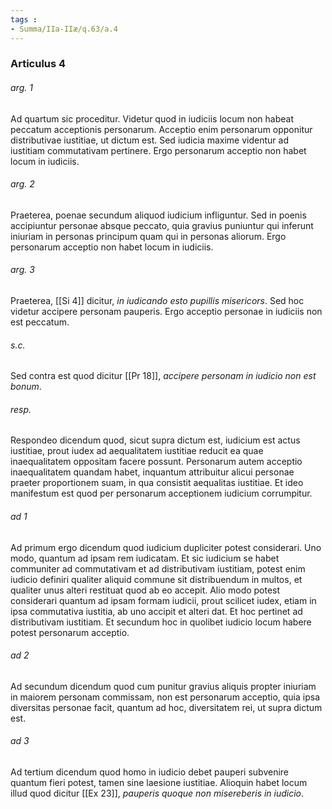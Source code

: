 ```yaml
---
tags : 
- Summa/IIa-IIæ/q.63/a.4
---
```


### Articulus 4

###### arg. 1
Ad quartum sic proceditur. Videtur quod in iudiciis locum non habeat peccatum acceptionis personarum. Acceptio enim personarum opponitur distributivae iustitiae, ut dictum est. Sed iudicia maxime videntur ad iustitiam commutativam pertinere. Ergo personarum acceptio non habet locum in iudiciis.

###### arg. 2
Praeterea, poenae secundum aliquod iudicium infliguntur. Sed in poenis accipiuntur personae absque peccato, quia gravius puniuntur qui inferunt iniuriam in personas principum quam qui in personas aliorum. Ergo personarum acceptio non habet locum in iudiciis.

###### arg. 3
Praeterea, [[Si 4]] dicitur, *in iudicando esto pupillis misericors*. Sed hoc videtur accipere personam pauperis. Ergo acceptio personae in iudiciis non est peccatum.

###### s.c.
Sed contra est quod dicitur [[Pr 18]], *accipere personam in iudicio non est bonum*.

###### resp.
Respondeo dicendum quod, sicut supra dictum est, iudicium est actus iustitiae, prout iudex ad aequalitatem iustitiae reducit ea quae inaequalitatem oppositam facere possunt. Personarum autem acceptio inaequalitatem quandam habet, inquantum attribuitur alicui personae praeter proportionem suam, in qua consistit aequalitas iustitiae. Et ideo manifestum est quod per personarum acceptionem iudicium corrumpitur.

###### ad 1
Ad primum ergo dicendum quod iudicium dupliciter potest considerari. Uno modo, quantum ad ipsam rem iudicatam. Et sic iudicium se habet communiter ad commutativam et ad distributivam iustitiam, potest enim iudicio definiri qualiter aliquid commune sit distribuendum in multos, et qualiter unus alteri restituat quod ab eo accepit. Alio modo potest considerari quantum ad ipsam formam iudicii, prout scilicet iudex, etiam in ipsa commutativa iustitia, ab uno accipit et alteri dat. Et hoc pertinet ad distributivam iustitiam. Et secundum hoc in quolibet iudicio locum habere potest personarum acceptio.

###### ad 2
Ad secundum dicendum quod cum punitur gravius aliquis propter iniuriam in maiorem personam commissam, non est personarum acceptio, quia ipsa diversitas personae facit, quantum ad hoc, diversitatem rei, ut supra dictum est.

###### ad 3
Ad tertium dicendum quod homo in iudicio debet pauperi subvenire quantum fieri potest, tamen sine laesione iustitiae. Alioquin habet locum illud quod dicitur [[Ex 23]], *pauperis quoque non misereberis in iudicio*.

